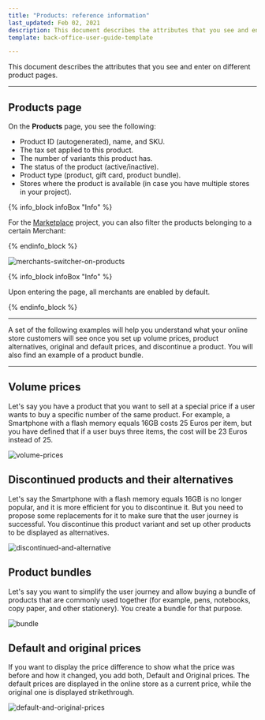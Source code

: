 ```yaml
---
title: "Products: reference information"
last_updated: Feb 02, 2021
description: This document describes the attributes that you see and enter on different product's pages.
template: back-office-user-guide-template

---
```


This document describes the attributes that you see and enter on different product pages.

---

## Products page

On the **Products** page, you see the following:

* Product ID (autogenerated), name, and SKU.
* The tax set applied to this product.
* The number of variants this product has.
* The status of the product (active/inactive).
* Product type (product, gift card, product bundle).
* Stores where the product is available (in case you have multiple stores in your project).

{% info_block infoBox "Info" %}

For the [Marketplace](/docs/marketplace/user/intro-to-the-spryker-marketplace/marketplace-concept.html) project, you can also filter the products belonging to a certain Merchant:

{% endinfo_block %}


![merchants-switcher-on-products](https://spryker.s3.eu-central-1.amazonaws.com/docs/User+Guides/Back+Office+User+Guides/Marketplace/products/products-reference-information/merchants-switcher-on-products.gif)

{% info_block infoBox "Info" %}

Upon entering the page, all merchants are enabled by default.

{% endinfo_block %}

---

A set of the following examples will help you understand what your online store customers will see once you set up volume prices, product alternatives, original and default prices, and discontinue a product. You will also find an example of a product bundle.

---

## Volume prices

Let's say you have a product that you want to sell at a special price if a user wants to buy a specific number of the same product. For example, a Smartphone with a flash memory equals 16GB costs 25 Euros per item, but you have defined that if a user buys three items, the cost will be 23 Euros instead of 25.

![volume-prices](https://spryker.s3.eu-central-1.amazonaws.com/docs/User+Guides/Back+Office+User+Guides/Products/Products/Managing+products/Products:+Reference+Information/Volume-prices.gif)

## Discontinued products and their alternatives

Let's say the Smartphone with a flash memory equals 16GB is no longer popular, and it is more efficient for you to discontinue it. But you need to propose some replacements for it to make sure that the user journey is successful. You discontinue this product variant and set up other products to be displayed as alternatives.

![discontinued-and-alternative](https://spryker.s3.eu-central-1.amazonaws.com/docs/User+Guides/Back+Office+User+Guides/Products/Products/Managing+products/Products:+Reference+Information/Discontinued-and-Alternative.gif)

## Product bundles

Let's say you want to simplify the user journey and allow buying a bundle of products that are commonly used together (for example, pens, notebooks, copy paper, and other stationery). You create a bundle for that purpose.

![bundle](https://spryker.s3.eu-central-1.amazonaws.com/docs/User+Guides/Back+Office+User+Guides/Products/Products/Managing+products/Products:+Reference+Information/Bundle.gif)

## Default and original prices

If you want to display the price difference to show what the price was before and how it changed, you add both, Default and Original prices. The default prices are displayed in the online store as a current price, while the original one is displayed strikethrough.

![default-and-original-prices](https://spryker.s3.eu-central-1.amazonaws.com/docs/User+Guides/Back+Office+User+Guides/Products/Products/Managing+products/Products:+Reference+Information/default-and-original-prices.gif)
